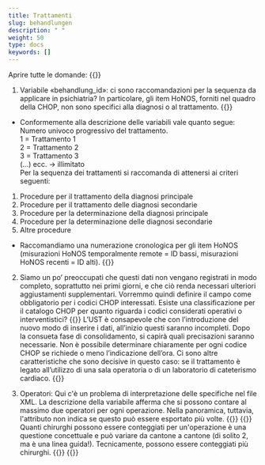 ```yaml
---
title: Trattamenti
slug: behandlungen
description: " "
weight: 50
type: docs
keywords: []
---
```


Aprire tutte le domande: {{<collapsibleGroupCommand groupId="behandlungen">}}

1. Variabile «behandlung_id»: ci sono raccomandazioni per la sequenza da applicare in psichiatria? In particolare, gli item HoNOS, forniti nel quadro della CHOP, non sono specifici alla diagnosi o al trattamento.
{{<collapsibleBlock groupId="behandlungen">}}

- Conformemente alla descrizione delle variabili vale quanto segue:       
Numero univoco progressivo del trattamento.         
1 = Trattamento 1       
2 = Trattamento 2       
3 = Trattamento 3       
(…) ecc. -> illimitato      
Per la sequenza dei trattamenti si raccomanda di attenersi ai criteri seguenti:
1. Procedure per il trattamento della diagnosi principale 
2. Procedure per il trattamento delle diagnosi secondarie 
3. Procedure per la determinazione della diagnosi principale 
4. Procedure per la determinazione delle diagnosi secondarie 
5. Altre procedure 

- Raccomandiamo una numerazione cronologica per gli item HoNOS (misurazioni HoNOS temporalmente remote = ID bassi, misurazioni HoNOS recenti = ID alti).
{{</collapsibleBlock>}}

2. Siamo un po’ preoccupati che questi dati non vengano registrati in modo completo, soprattutto nei primi giorni, e che ciò renda necessari ulteriori aggiustamenti supplementari. Vorremmo quindi definire il campo come obbligatorio per i codici CHOP interessati. Esiste una classificazione per il catalogo CHOP per quanto riguarda i codici considerati operativi o interventistici?
{{<collapsibleBlock groupId="behandlungen">}}
L’UST è consapevole che con l’introduzione del nuovo modo di inserire i dati, all’inizio questi saranno incompleti. Dopo la consueta fase di consolidamento, si capirà quali precisazioni saranno necessarie. Non è possibile determinare chiaramente per ogni codice CHOP se richiede o meno l’indicazione dell’ora. Ci sono altre caratteristiche che sono decisive in questo caso: se il trattamento è legato all’utilizzo di una sala operatoria o di un laboratorio di cateterismo cardiaco.
{{</collapsibleBlock>}}

3. Operatori: Qui c'è un problema di interpretazione delle specifiche nel file XML. La descrizione della variabile afferma che si possono contare al massimo due operatori per ogni operazione. Nella panoramica, tuttavia, l'attributo non indica se questo può essere esportato più volte.
{{<insertImage image="Image1.jpg" class="edge max-w-90">}}
{{<collapsibleBlock groupId="behandlungen">}}
Quanti chirurghi possono essere conteggiati per un'operazione è una questione concettuale e può variare da cantone a cantone (di solito 2, ma è una linea guida!). Tecnicamente, possono essere conteggiati più chirurghi.
{{<insertImage image="Image2.png" class="edge max-w-90">}}
{{</collapsibleBlock>}}
